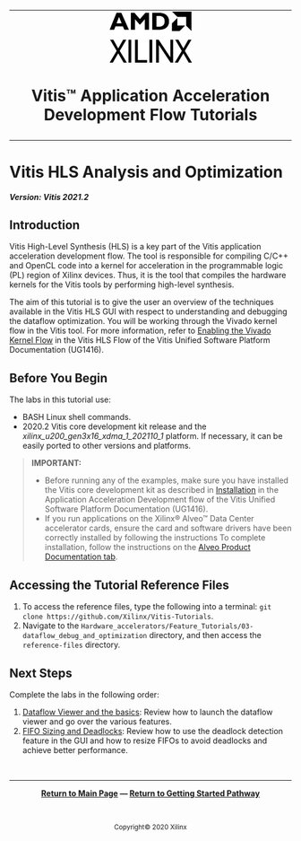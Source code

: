 ﻿<table class="sphinxhide">
 <tr>
   <td align="center"><img src="https://raw.githubusercontent.com/Xilinx/Image-Collateral/main/xilinx-logo.png" width="30%"/><h1>Vitis™ Application Acceleration Development Flow Tutorials</h1>
   </td>
 </tr>
 <tr>
 <td>
 </td>
 </tr>
</table>

# Vitis HLS Analysis and Optimization

***Version: Vitis 2021.2***

## Introduction

Vitis High-Level Synthesis (HLS) is a key part of the Vitis application acceleration development flow. The tool is responsible for compiling C/C++ and OpenCL code into a kernel for acceleration in the programmable logic (PL) region of Xilinx devices. Thus, it is the tool that compiles the hardware kernels for the Vitis tools by performing high-level synthesis.

The aim of this tutorial is to give the user an overview of the techniques available in the Vitis HLS GUI with respect to understanding and debugging the dataflow optimization. You will be working through the Vivado kernel flow in the Vitis tool. For more information, refer to [Enabling the Vivado Kernel Flow](https://www.xilinx.com/html_docs/xilinx2021_1/vitis_doc/vitis_hls_process.html#uiy1584905571731) in the Vitis HLS Flow of the Vitis Unified Software Platform Documentation (UG1416).

## Before You Begin

The labs in this tutorial use:

* BASH Linux shell commands.
* 2020.2 Vitis core development kit release and the *xilinx_u200_gen3x16_xdma_1_202110_1* platform. If necessary, it can be easily ported to other versions and platforms.

>**IMPORTANT:**  
>
> * Before running any of the examples, make sure you have installed the Vitis core development kit as described in [Installation](https://www.xilinx.com/html_docs/xilinx2021_1/vitis_doc/vitis_embedded_installation.html#tlp1602134446371) in the Application Acceleration Development flow of the Vitis Unified Software Platform Documentation (UG1416).
>* If you run applications on the Xilinx® Alveo™ Data Center accelerator cards, ensure the card and software drivers have been correctly installed by following the instructions To complete installation, follow the instructions on the [Alveo Product Documentation tab](https://www.xilinx.com/products/boards-and-kits/alveo.html).

## Accessing the Tutorial Reference Files

1. To access the reference files, type the following into a terminal: `git clone https://github.com/Xilinx/Vitis-Tutorials`.
2. Navigate to the `Hardware_accelerators/Feature_Tutorials/03-dataflow_debug_and_optimization` directory, and then access the `reference-files` directory.

## Next Steps

Complete the labs in the following order:

1. [Dataflow Viewer and the basics](./dataflow_viewer.md): Review how to launch the dataflow viewer and go over the various features.
2. [FIFO Sizing and Deadlocks](./fifo_sizing_and_deadlocks.md): Review how to use the deadlock detection feature in the GUI and how to resize FIFOs to avoid deadlocks and achieve better performance.


</br>
<hr/>
<p align= center><b><a href="/README.md">Return to Main Page</a> — <a href="/docs/vitis-getting-started/">Return to Getting Started Pathway</a></b></p>
</br>
<p align="center"><sup>Copyright&copy; 2020 Xilinx</sup></p>
